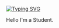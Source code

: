 [![Typing SVG](https://readme-typing-svg.demolab.com?font=Silkscreen&duration=4000&pause=500&color=7F35D7&width=435&lines=+andres+%E2%96%B7+Software+Developer)](https://git.io/typing-svg)

Hello I'm a Student.

